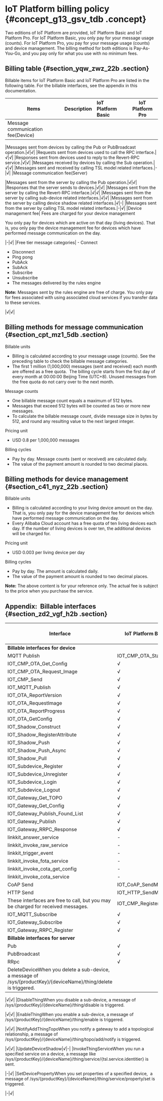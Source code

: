 # IoT Platform billing policy {#concept_g13_gsv_tdb .concept}

Two editions of IoT Platform are provided, IoT Platform Basic and IoT Platform Pro. For IoT Platform Basic, you only pay for your message usage \(counts\). For IoT Platform Pro, you pay for your message usage \(counts\) and device management. The billing method for both editions is Pay-As-You-Go, and you pay only for what you use with no minimum fees.

## Billing table {#section_yqw_zwz_22b .section}

Billable items for IoT Platform Basic and IoT Platform Pro are listed in the following table. For the billable interfaces, see the appendix in this documentation.

|Items|Description|IoT Platform Basic|IoT Platform Pro|
|-----|:----------|:-----------------|----------------|
|Message communication fee\(Device\)

|Messages sent from devices by calling the Pub or PubBroadcast operation.|√|√|
|Requests sent from devices used to call the RPC interface.|√|√|
|Responses sent from devices used to reply to the Revert-RPC service.|√|√|
|Messages received by devices by calling the Sub operation.|√|√|
|Messages sent and received by calling TSL model related interfaces.|-|√|
|Message communication fee\(Server\)

|Messages sent from the server by calling the Pub operation.|√|√|
|Responses that the server sends to devices.|√|√|
|Messages sent from the server by calling the Revert-RPC interface.|√|√|
|Messages sent from the server by calling sub-device related interfaces.|√|√|
|Messages sent from the server by calling device shadow related interfaces.|√|-|
|Messages sent from the server by calling TSL model related interfaces.|-|√|
|Device management fee| Fees are charged for your device management

 You only pay for devices which are active on that day \(living devices\). That is, you only pay the device management fee for devices which have performed message communication on the day.

 |-|√|
|Free tier message categories| -   Connect
-   Disconnect
-   Ping pong
-   PubAck
-   SubAck
-   Subscribe
-   Unsubscribe
-   The messages delivered by the rules engine

**Note:** Messages sent by the rules engine are free of charge. You only pay for fees associated with using associated cloud services if you transfer data to these services.


 |√|√|

## Billing methods for message communication {#section_cpt_mz1_5db .section}

Billable units

-   Billing is calculated according to your message usage \(counts\). See the preceding table to check the billable message categories.
-   The first 1 million \(1,000,000\) messages \(sent and received\) each month are offered as a free quota.  The billing cycle starts from the first day of every month at 00:00:00 Beijing Time \(UTC+8\). Unused messages from the free quota do not carry over to the next month.

Message counts

-   One billable message count equals a maximum of 512 bytes. 
-   Messages that exceed 512 bytes will be counted as two or more new messages.
-   To calculate the billable message count, divide message size in bytes by 512, and round any resulting value to the next largest integer. 

Pricing unit

-   USD 0.8 per 1,000,000 messages

Billing cycles

-   Pay by day. Message counts \(sent or received\) are calculated daily.
-   The value of the payment amount is rounded to two decimal places.

## Billing methods for device management {#section_c41_nyz_22b .section}

Billable units

-   Billing is calculated according to your living device amount on the day. That is, you only pay for the device management fee for devices which have performed message communication on the day.
-   Every Alibaba Cloud account has a free quota of ten living devices each day. If the number of living devices is over ten, the additional devices will be charged for.

Pricing unit

-   USD 0.003 per living device per day

Billing cycles

-   Pay by day. The amount is calculated daily.
-   The value of the payment amount is rounded to two decimal places.

**Note:** The above content is for your reference only. The actual fee is subject to the price when you purchase the service.

## Appendix:  Billable interfaces {#section_zd2_vgf_h2b .section}

|Interface|IoT Platform Basic|IoT Platform Pro|
|---------|------------------|----------------|
|**Billable interfaces for device**|
|MQTT Publish|IOT\_CMP\_OTA\_Start|√|√|
|IOT\_CMP\_OTA\_Get\_Config|√|√|
|IOT\_CMP\_OTA\_Request\_Image|√|√|
|IOT\_CMP\_Send|√|√|
|IOT\_MQTT\_Publish|√|√|
|IOT\_OTA\_ReportVersion|√|√|
|IOT\_OTA\_RequestImage|√|√|
|IOT\_OTA\_ReportProgress|√|√|
|IOT\_OTA\_GetConfig|√|√|
|IOT\_Shadow\_Construct|√|√|
|IOT\_Shadow\_RegisterAttribute|√|√|
|IOT\_Shadow\_Push|√|√|
|IOT\_Shadow\_Push\_Async|√|√|
|IOT\_Shadow\_Pull|√|√|
|IOT\_Subdevice\_Register|√|√|
|IOT\_Subdevice\_Unregister|√|√|
|IOT\_Subdevice\_Login|√|√|
|IOT\_Subdevice\_Logout|√|√|
|IOT\_Gateway\_Get\_TOPO|√|√|
|IOT\_Gateway\_Get\_Config|√|√|
|IOT\_Gateway\_Publish\_Found\_List|√|√|
|IOT\_Gateway\_Publish|√|√|
|IOT\_Gateway\_RRPC\_Response|√|√|
|linkkit\_answer\_service|-|√|
|linkkit\_invoke\_raw\_service|-|√|
|linkkit\_trigger\_event|-|√|
|linkkit\_invoke\_fota\_service|-|√|
|linkkit\_invoke\_cota\_get\_config|-|√|
|linkkit\_invoke\_cota\_service|-|√|
|CoAP Send|IOT\_CoAP\_SendMessage|√|√|
|HTTP Send|IOT\_HTTP\_SendMessage|√|√|
|These interfaces are free to call, but you may be charged for received messages.|IOT\_CMP\_Register|√|√|
|IOT\_MQTT\_Subscribe|√|√|
|IOT\_Gateway\_Subscribe|√|√|
|IOT\_Gateway\_RRPC\_Register|√|√|
|**Billable interfaces for server**|
|Pub|√|√|
|PubBroadcast|√|√|
|RRpc|√|√|
|DeleteDeviceWhen you delete a sub-device, a message of /sys/\{productKey\}/\{deviceName\}/thing/delete is triggered.

|√|√|
|DisableThingWhen you disable a sub-device, a message of /sys/\{productKey\}/\{deviceName\}/thing/disable is triggered.

|√|√|
|EnableThingWhen you enable a sub-device, a message of /sys/\{productKey\}/\{deviceName\}/thing/enable is triggered.

|√|√|
|NotifyAddThingTopoWhen you notify a gateway to add a topological relationship, a message of /sys/\{productKey\}/\{deviceName\}/thing/topo/add/notify is triggered.

|√|√|
|UpdateDeviceShadow|√|-|
|InvokeThingServiceWhen you run a specified service on a device, a message like /sys/\{productKey\}/\{deviceName\}/thing/service/\{tsl.service.identitier\} is sent. 

|-|√|
|SetDevicePropertyWhen you set properties of a specified device,  a message of /sys/\{productKey\}/\{deviceName\}/thing/service/property/set is triggered.

|-|√|

